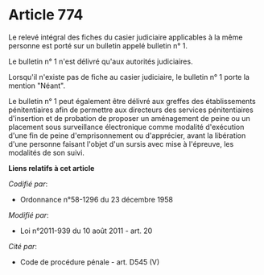 # Article 774

Le relevé intégral des fiches du casier judiciaire applicables à la même personne est porté sur un bulletin appelé bulletin
n° 1.

Le bulletin n° 1 n'est délivré qu'aux autorités judiciaires.

Lorsqu'il n'existe pas de fiche au casier judiciaire, le bulletin n° 1 porte la mention "Néant".

Le  bulletin n° 1 peut également être délivré aux greffes des  établissements pénitentiaires afin de permettre aux directeurs
des  services pénitentiaires d'insertion et de probation de proposer un  aménagement de peine ou un placement sous
surveillance électronique  comme modalité d'exécution d'une fin de peine d'emprisonnement ou d'apprécier, avant la libération
d'une personne faisant l'objet d'un sursis avec mise à l'épreuve, les modalités de son suivi.

**Liens relatifs à cet article**

_Codifié par_:

  - Ordonnance n°58-1296 du 23 décembre 1958

_Modifié par_:

  - Loi n°2011-939 du 10 août 2011 - art. 20

_Cité par_:

  - Code de procédure pénale - art. D545 (V)
